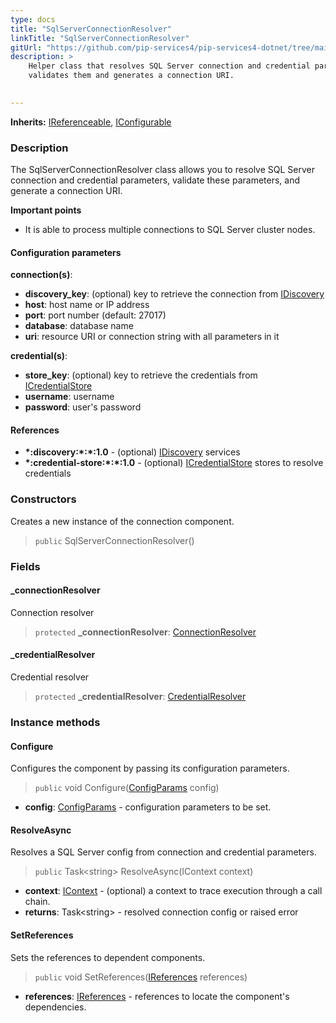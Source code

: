 ```yaml
---
type: docs
title: "SqlServerConnectionResolver"
linkTitle: "SqlServerConnectionResolver"
gitUrl: "https://github.com/pip-services4/pip-services4-dotnet/tree/main/pip-services4-messaging-dotnet"
description: >
    Helper class that resolves SQL Server connection and credential parameters,
    validates them and generates a connection URI.

   
---
```


**Inherits:** [IReferenceable](../../../components/refer/ireferenceable), [IConfigurable](../../../components/config/iconfigurable)

### Description

The SqlServerConnectionResolver class allows you to resolve SQL Server connection and credential parameters, validate these parameters, and generate a connection URI.

**Important points**

-  It is able to process multiple connections to SQL Server cluster nodes.

#### Configuration parameters

**connection(s)**:
- **discovery_key**: (optional) key to retrieve the connection from [IDiscovery](../../../config/connect/idiscovery)
- **host**: host name or IP address
- **port**: port number (default: 27017)
- **database**: database name
- **uri**: resource URI or connection string with all parameters in it

**credential(s)**:
- **store_key**: (optional) key to retrieve the credentials from [ICredentialStore](../../../config/auth/icredential_store)
- **username**: username
- **password**: user's password

#### References
- **\*:discovery:\*:\*:1.0** - (optional) [IDiscovery](../../../config/connect/idiscovery) services
- **\*:credential-store:\*:\*:1.0** - (optional) [ICredentialStore](../../../config/auth/icredential_store) stores to resolve credentials


### Constructors
Creates a new instance of the connection component.

> `public` SqlServerConnectionResolver()

### Fields

<span class="hide-title-link">

#### _connectionResolver
Connection resolver
> `protected` **_connectionResolver**: [ConnectionResolver](../../../config/connect/connection_resolver) 

#### _credentialResolver
Credential resolver
> `protected` **_credentialResolver**: [CredentialResolver](../../../config/auth/credential_resolver) 

</span>


### Instance methods


#### Configure
Configures the component by passing its configuration parameters.

> `public` void Configure([ConfigParams](../../../components/config/config_params) config)

- **config**: [ConfigParams](../../../components/config/config_params) - configuration parameters to be set.


#### ResolveAsync
Resolves a SQL Server config from connection and credential parameters.

> `public` Task\<string\> ResolveAsync(IContext context)

- **context**: [IContext](../../../components/context/icontext) - (optional) a context to trace execution through a call chain.
- **returns**: Task\<string\> - resolved connection config or raised error


#### SetReferences
Sets the references to dependent components.

> `public` void SetReferences([IReferences](../../../components/refer/ireferences) references)

- **references**: [IReferences](../../../components/refer/ireferences) - references to locate the component's dependencies.
